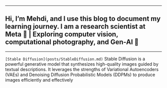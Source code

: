  
---
## Hi, I’m Mehdi, and I use this blog to document my learning journey. I am a research scientist at Meta 🧠 | Exploring computer vision, computational photography, and Gen-AI 🚀
---



`[Stable Diffusion](posts/StableDiffusion.md)`
Stable Diffusion is a powerful generative model that synthesizes high-quality images guided by textual descriptions. It leverages the strengths of Variational Autoencoders (VAEs) and Denoising Diffusion Probabilistic Models (DDPMs) to produce images efficiently and effectively

